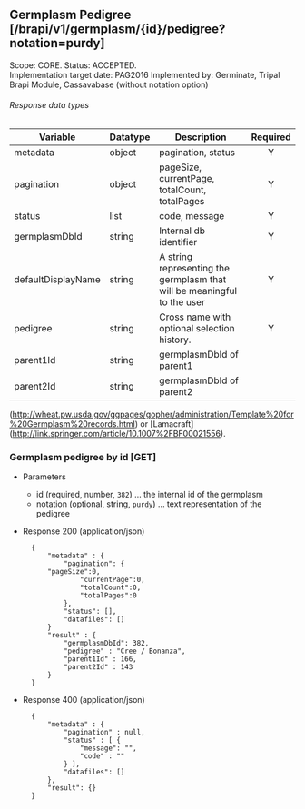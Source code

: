 ## Germplasm Pedigree [/brapi/v1/germplasm/{id}/pedigree?notation=purdy]
Scope: CORE. Status: ACCEPTED.  
Implementation target date: PAG2016
Implemented by: Germinate, Tripal Brapi Module, Cassavabase (without notation option)

###### Response data types
|Variable|Datatype|Description|Required|  
|------|------|------|:-----:|
|metadata|object|pagination, status|Y|
|pagination|object|pageSize, currentPage, totalCount, totalPages|Y|
|status|list|code, message|Y|
|germplasmDbId|string|Internal db identifier|Y|
|defaultDisplayName|string|A string representing the germplasm that will be meaningful to the user|Y|
|pedigree|string|Cross name with optional selection history.|Y|
|parent1Id|string|germplasmDbId of parent1||
|parent2Id|string|germplasmDbId of parent2||

(http://wheat.pw.usda.gov/ggpages/gopher/administration/Template%20for%20Germplasm%20records.html) or [Lamacraft] (http://link.springer.com/article/10.1007%2FBF00021556).  
### Germplasm pedigree by id [GET]
+ Parameters
    + id (required, number, `382`) ... the internal id of the germplasm
    + notation (optional, string, `purdy`) ... text representation of the pedigree
+ Response 200 (application/json)
    
        { 
            "metadata" : {
                "pagination": {
		    "pageSize":0, 
                    "currentPage":0, 
                    "totalCount":0, 
                    "totalPages":0 
                },
                "status": [],
                "datafiles": []
            }
            "result" : {
                "germplasmDbId": 382,
                "pedigree" : "Cree / Bonanza",
                "parent1Id" : 166,
                "parent2Id" : 143
            }
        }

+ Response 400 (application/json)

    
        { 
            "metadata" : {
                "pagination" : null,
                "status" : [ {
                    "message": "",
                    "code" : "" 
                } ],
                "datafiles": []
            },
            "result": {}
        }

